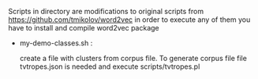 Scripts in directory are modifications to original scripts from https://github.com/tmikolov/word2vec
in order to execute any of them you have to install and compile word2vec package


- my-demo-classes.sh : 

  create a file with clusters from corpus file. To generate corpus file file tvtropes.json is needed and
  execute scripts/tvtropes.pl   
